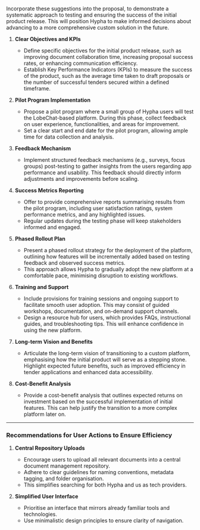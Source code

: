 
Incorporate these suggestions into the proposal, to demonstrate a systematic approach to testing and ensuring the success of the initial product release. This will position Hypha to make informed decisions about advancing to a more comprehensive custom solution in the future. 

1. **Clear Objectives and KPIs**
   - Define specific objectives for the initial product release, such as improving document collaboration time, increasing proposal success rates, or enhancing communication efficiency.
   - Establish Key Performance Indicators (KPIs) to measure the success of the product, such as the average time taken to draft proposals or the number of successful tenders secured within a defined timeframe.

2. **Pilot Program Implementation**
   - Propose a pilot program where a small group of Hypha users will test the LobeChat-based platform. During this phase, collect feedback on user experience, functionalities, and areas for improvement.
   - Set a clear start and end date for the pilot program, allowing ample time for data collection and analysis.

3. **Feedback Mechanism**
   - Implement structured feedback mechanisms (e.g., surveys, focus groups) post-testing to gather insights from the users regarding app performance and usability. This feedback should directly inform adjustments and improvements before scaling.

4. **Success Metrics Reporting**
   - Offer to provide comprehensive reports summarising results from the pilot program, including user satisfaction ratings, system performance metrics, and any highlighted issues.
   - Regular updates during the testing phase will keep stakeholders informed and engaged.

5. **Phased Rollout Plan**
   - Present a phased rollout strategy for the deployment of the platform, outlining how features will be incrementally added based on testing feedback and observed success metrics.
   - This approach allows Hypha to gradually adopt the new platform at a comfortable pace, minimising disruption to existing workflows.

6. **Training and Support**
   - Include provisions for training sessions and ongoing support to facilitate smooth user adoption. This may consist of guided workshops, documentation, and on-demand support channels.
   - Design a resource hub for users, which provides FAQs, instructional guides, and troubleshooting tips. This will enhance confidence in using the new platform.

7. **Long-term Vision and Benefits**
   - Articulate the long-term vision of transitioning to a custom platform, emphasising how the initial product will serve as a stepping stone. Highlight expected future benefits, such as improved efficiency in tender applications and enhanced data accessibility.

8. **Cost-Benefit Analysis**
   - Provide a cost-benefit analysis that outlines expected returns on investment based on the successful implementation of initial features. This can help justify the transition to a more complex platform later on.


---

### Recommendations for User Actions to Ensure Efficiency

1. **Central Repository Uploads**
   - Encourage users to upload all relevant documents into a central document management repository.
   - Adhere to clear guidelines for naming conventions, metadata tagging, and folder organisation.
   - This simplifies searching for both Hypha and us as tech providers.


2. **Simplified User Interface**
   - Prioritise an interface that mirrors already familiar tools and technologies.
   - Use minimalistic design principles to ensure clarity of navigation.